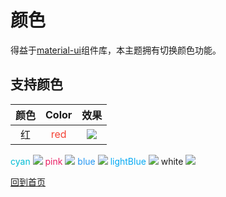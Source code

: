 # 颜色

得益于[material-ui](http://www.material-ui.com)组件库，本主题拥有切换颜色功能。

## 支持颜色
| 颜色       | Color      | 效果       |
|:---------:|:---------:|:----------:|
红| <span style="color:#F44336">red</span> | ![](https://img.shields.io/badge/color-red-F44336.svg)
<span style="color:#00BCD4">cyan</span> ![](https://img.shields.io/badge/color-cyan-00BCD4.svg)
<span style="color:#E91E63">pink</span>  ![](https://img.shields.io/badge/color-pink-E91E63.svg)
<span style="color:#2196F3">blue</span> ![](https://img.shields.io/badge/color-blue-2196F3.svg)
<span style="color:#03A9F4">lightBlue</span> ![](https://img.shields.io/badge/color-lightBlue-03A9F4.svg)
<span style="color:#f1f3f4,background-color:#000">white</span> ![](https://img.shields.io/badge/color-white-f1f3f4.svg)

[回到首页](./README.md)